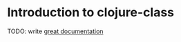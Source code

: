# Introduction to clojure-class

TODO: write [great documentation](http://jacobian.org/writing/what-to-write/)
